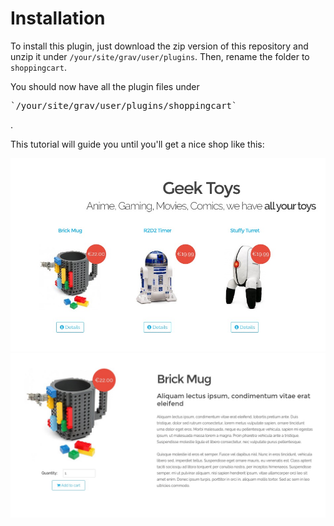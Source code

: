 # Installation

To install this plugin, just download the zip version of this repository and unzip it under `/your/site/grav/user/plugins`. Then, rename the folder to `shoppingcart`.

You should now have all the plugin files under 

<pre>`/your/site/grav/user/plugins/shoppingcart`</pre>.

This tutorial will guide you until you'll get a nice shop like this:

<img alt="Screenshot" src="/img/screenshot1.jpg">

<img alt="Screenshot" src="/img/screenshot2.jpg">